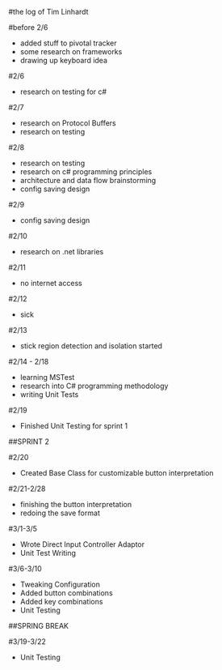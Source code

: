 #the log of Tim Linhardt

#before 2/6
* added stuff to pivotal tracker
* some research on frameworks
* drawing up keyboard idea

#2/6
* research on testing for c#

#2/7
* research on Protocol Buffers
* research on testing

#2/8
* research on testing
* research on c# programming principles
* architecture and data flow brainstorming
* config saving design

#2/9
* config saving design

#2/10
* research on .net libraries

#2/11
* no internet access

#2/12
* sick

#2/13
* stick region detection and isolation started

#2/14 - 2/18
* learning MSTest
* research into C# programming methodology
* writing Unit Tests

#2/19
* Finished Unit Testing for sprint 1

##SPRINT 2

#2/20
* Created Base Class for customizable button interpretation

#2/21-2/28
* finishing the button interpretation
* redoing the save format

#3/1-3/5
* Wrote Direct Input Controller Adaptor
* Unit Test Writing

#3/6-3/10
* Tweaking Configuration
* Added button combinations
* Added key combinations
* Unit Testing

##SPRING BREAK

#3/19-3/22
* Unit Testing